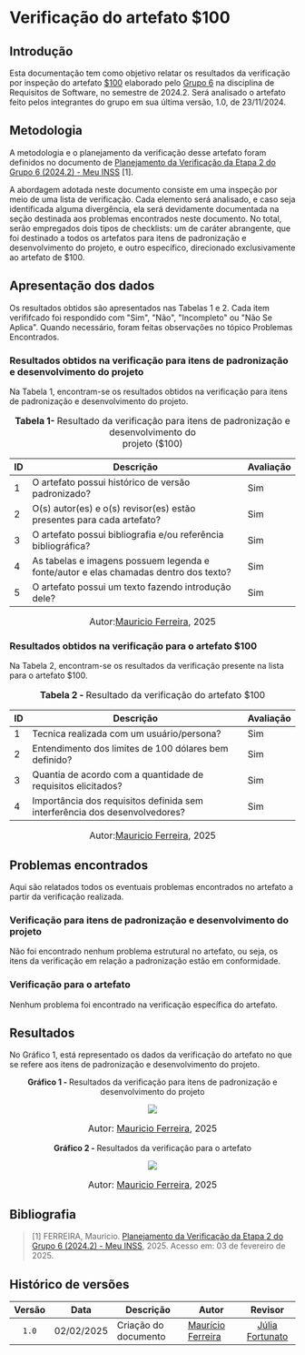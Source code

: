 # Verificação do artefato $100

## Introdução

Esta documentação tem como objetivo relatar os resultados da verificação por inspeção do artefato [$100](https://requisitos-de-software.github.io/2024.2-MeuINSS/elicitacao/100dol/) elaborado pelo [Grupo 6](https://requisitos-de-software.github.io/2024.2-MeuINSS/) na disciplina de Requisitos de Software, no semestre de 2024.2. Será analisado o artefato feito pelos integrantes do grupo em sua última versão, 1.0, de 23/11/2024.

## Metodologia

A metodologia e o planejamento da verificação desse artefato foram definidos no documento de [Planejamento da Verificação da Etapa 2 do Grupo 6 (2024.2) - Meu INSS](https://requisitos-de-software.github.io/2024.2-MeuINSS/verificacao/Grupo6/Entrega%202/planejamento/) [1].

A abordagem adotada neste documento consiste em uma inspeção por meio de uma lista de verificação. Cada elemento será analisado, e caso seja identificada alguma divergência, ela será devidamente documentada na seção destinada aos problemas encontrados neste documento. No total, serão empregados dois tipos de checklists: um de caráter abrangente, que foi destinado a todos os artefatos para itens de padronização e desenvolvimento do projeto, e outro específico, direcionado exclusivamente ao artefato de $100.

## Apresentação dos dados

Os resultados obtidos são apresentados nas Tabelas 1 e 2. Cada item verififcado foi respondido com "Sim", "Não", "Incompleto" ou "Não Se Aplica". Quando necessário, foram feitas observações no tópico Problemas Encontrados. 

### Resultados obtidos na verificação para itens de padronização e desenvolvimento do projeto

Na Tabela 1, encontram-se os resultados obtidos na verificação para itens de padronização e desenvolvimento do projeto.

<div align="center">
<font size="3"><p style="text-align: center"><b>Tabela 1- </b> Resultado da verificação para itens de padronização e desenvolvimento do<br> projeto ($100)</p></font>

<table>
  <thead>
    <tr>
      <th>ID</th>
      <th>Descrição</th>
      <th>Avaliação</th>
    </tr>
  </thead>
  <tbody>
   <tr>
      <td>1</td>
      <td>O artefato possui histórico de versão padronizado?</td>
      <td>Sim</td>
    </tr>
    <tr>
      <td>2</td>
      <td>O(s) autor(es) e o(s) revisor(es) estão presentes para cada artefato?</td>
      <td>Sim</td>
    </tr>
    <tr>
      <td>3</td>
      <td>O artefato possui bibliografia e/ou referência bibliográfica?</td>
      <td>Sim</td>
    </tr>
    <tr>
      <td>4</td>
      <td>As tabelas e imagens possuem legenda e fonte/autor e elas chamadas dentro dos texto?</td>
      <td>Sim</td>
    </tr>
    <tr>
      <td>5</td>
      <td>O artefato possui um texto fazendo introdução dele?</td>
      <td>Sim</td>
    </tr>
  </tbody>
</table>

<font size="3"><p style="text-align: center">Autor:<a href="https://github.com/mauricio-araujoo">Mauricio Ferreira</a>, 2025</p></font>
</div>

### Resultados obtidos na verificação para o artefato $100

Na Tabela 2, encontram-se os resultados da verificação presente na lista para o artefato $100.

<div align="center">
<font size="3"><p style="text-align: center"><b>Tabela 2 - </b> Resultado da verificação do artefato $100</p></font>

<table>
  <thead>
    <tr>
      <th>ID</th>
      <th>Descrição</th>
      <th>Avaliação</th>
    </tr>
  </thead>
  <tbody>
    <tr>
      <td>1</td>
      <td>Tecnica realizada com um usuário/persona?</td>
      <td>Sim</td>
    </tr>
    <tr>
      <td>2</td>
      <td>Entendimento dos limites de 100 dólares bem definido?</td>
      <td>Sim</td>
    </tr>
    <tr>
      <td>3</td>
      <td>Quantia de acordo com a quantidade de requisitos elicitados?</td>
      <td>Sim</td>
    </tr>
    <tr>
      <td>4</td>
      <td>Importância dos requisitos definida sem interferência dos desenvolvedores?</td>
      <td>Sim</td>
    </tr>
  </tbody>
</table>


<font size="3"><p style="text-align: center">Autor:<a href="https://github.com/mauricio-araujoo">Mauricio Ferreira</a>, 2025</p></font>
</div>

## Problemas encontrados

Aqui são relatados todos os eventuais problemas encontrados no artefato a partir da verificação realizada.

### Verificação para itens de padronização e desenvolvimento do projeto

Não foi encontrado nenhum problema estrutural no artefato, ou seja, os itens da verificação em relação a padronização estão em conformidade.

### Verificação para o artefato

Nenhum problema foi encontrado na verificação específica do artefato.

## Resultados

No Gráfico 1, está representado os dados da verificação do artefato no que se refere aos itens de padronização e desenvolvimento do projeto.

<div align="center">
  <p><b>Gráfico 1 - </b> Resultados da verificação para itens de padronização e desenvolvimento do projeto</p>

   <img src="../imagens/PUChart.png">
    <font size="3"><p style="text-align: center">Autor: <a href="https://github.com/mauricio-araujoo">Mauricio Ferreira</a>, 2025</p></font>
</div>

<div align="center">
  <p><b>Gráfico 2 - </b> Resultados da verificação para o artefato</p>

   <img src="../imagens/EntChart.png">
    <font size="3"><p style="text-align: center">Autor: <a href="https://github.com/mauricio-araujoo">Mauricio Ferreira</a>, 2025</p></font>
</div>

## Bibliografia

> [1] FERREIRA, Mauricio. [Planejamento da Verificação da Etapa 2 do Grupo 6 (2024.2) - Meu INSS](https://requisitos-de-software.github.io/2024.2-MeuINSS/verificacao/Grupo6/Entrega%202/planejamento/), 2025. Acesso em: 03 de fevereiro de 2025.

## Histórico de versões

| Versão | Data   | Descrição     | Autor     |  Revisor        |
| :----: | ------ | ------------- | --------- | :-------------: |
| `1.0`  | 02/02/2025 | Criação do documento  | [Maurício Ferreira](https://github.com/mauricio-araujoo) | [Júlia Fortunato](https://github.com/julia-fortunato) |
